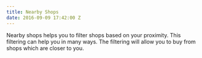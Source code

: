 ```yaml
---
title: Nearby Shops
date: 2016-09-09 17:42:00 Z
---
```


Nearby shops helps you to filter shops based on your proximity. This filtering can help you in many ways. The filtering will allow you to buy from shops which are closer to you.